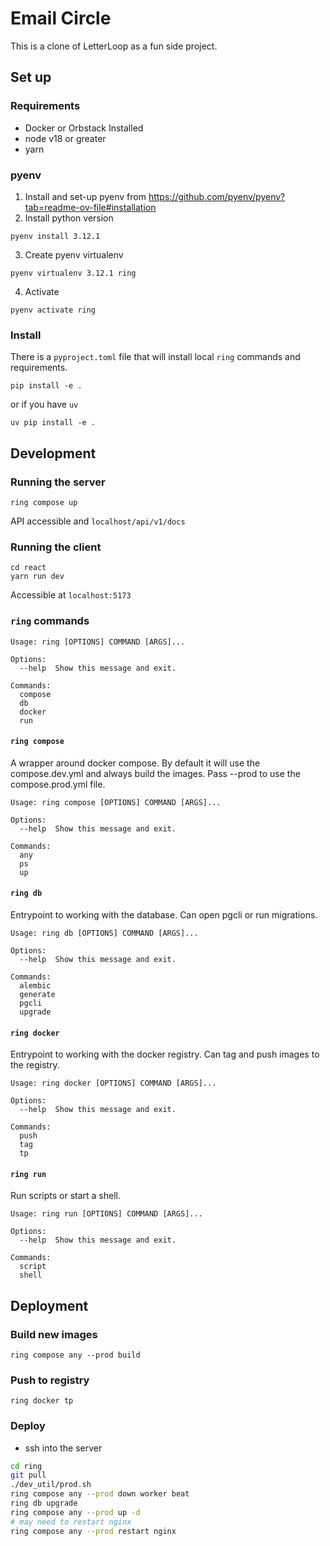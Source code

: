 # Email Circle
This is a clone of LetterLoop as a fun side project.

## Set up
### Requirements
- Docker or Orbstack Installed
- node v18 or greater
- yarn
### pyenv

1. Install and set-up pyenv from https://github.com/pyenv/pyenv?tab=readme-ov-file#installation
2. Install python version
```
pyenv install 3.12.1
```
3. Create pyenv virtualenv
```
pyenv virtualenv 3.12.1 ring
```
4. Activate
```
pyenv activate ring
```

### Install
There is a `pyproject.toml` file that will install local `ring` commands and requirements.
```
pip install -e .
```
or if you have `uv`
```
uv pip install -e .
```

## Development
### Running the server
```
ring compose up
```
API accessible and `localhost/api/v1/docs`
### Running the client
```
cd react
yarn run dev
```
Accessible at `localhost:5173`

### `ring` commands
```
Usage: ring [OPTIONS] COMMAND [ARGS]...

Options:
  --help  Show this message and exit.

Commands:
  compose
  db
  docker
  run
```
#### `ring compose`
A wrapper around docker compose. By default it will use the compose.dev.yml and always build the images. Pass --prod to use the compose.prod.yml file.
```
Usage: ring compose [OPTIONS] COMMAND [ARGS]...

Options:
  --help  Show this message and exit.

Commands:
  any
  ps
  up
```

#### `ring db`
Entrypoint to working with the database. Can open pgcli or run migrations.
```
Usage: ring db [OPTIONS] COMMAND [ARGS]...

Options:
  --help  Show this message and exit.

Commands:
  alembic
  generate
  pgcli
  upgrade
```

#### `ring docker`
Entrypoint to working with the docker registry. Can tag and push images to the registry.
```
Usage: ring docker [OPTIONS] COMMAND [ARGS]...

Options:
  --help  Show this message and exit.

Commands:
  push
  tag
  tp
```

#### `ring run`
Run scripts or start a shell.
```
Usage: ring run [OPTIONS] COMMAND [ARGS]...

Options:
  --help  Show this message and exit.

Commands:
  script
  shell
```

## Deployment
### Build new images
```
ring compose any --prod build
```
### Push to registry
```
ring docker tp
```
### Deploy
- ssh into the server

```bash
cd ring
git pull
./dev_util/prod.sh
ring compose any --prod down worker beat
ring db upgrade
ring compose any --prod up -d
# may need to restart nginx
ring compose any --prod restart nginx
```
